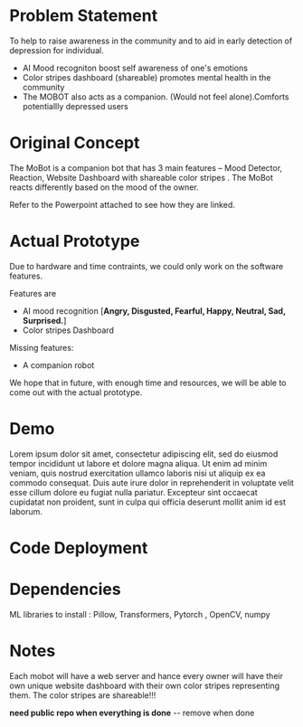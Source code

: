 # Problem Statement

To help to raise awareness in the community and to aid in early detection of depression for individual. 


- AI Mood recogniton boost self awareness of one's emotions
- Color stripes dashboard (shareable) promotes mental health in the community
- The MOBOT also acts as a companion. (Would not feel alone).Comforts potentiallly depressed users

# Original Concept

The MoBot is a companion bot that has 3 main features – Mood Detector, Reaction, Website Dashboard with shareable color stripes . The MoBot reacts differently based on the mood of the owner. 

Refer to the Powerpoint attached to see how they are linked.
    

# Actual Prototype 

Due to hardware and time contraints, we could only work on the software features. 

Features are 
- AI mood recognition [**Angry, Disgusted, Fearful, Happy, Neutral, Sad, Surprised.**]
- Color stripes Dashboard


Missing features:
- A companion robot 

We hope that in future, with enough time and resources, we will be able to come out with the actual prototype. 

# Demo 
Lorem ipsum dolor sit amet, consectetur adipiscing elit, sed do eiusmod tempor incididunt ut labore et dolore magna aliqua. Ut enim ad minim veniam, quis nostrud exercitation ullamco laboris nisi ut aliquip ex ea commodo consequat. Duis aute irure dolor in reprehenderit in voluptate velit esse cillum dolore eu fugiat nulla pariatur. Excepteur sint occaecat cupidatat non proident, sunt in culpa qui officia deserunt mollit anim id est laborum.

# Code Deployment 

# Dependencies
ML libraries to install : Pillow, Transformers, Pytorch , OpenCV, numpy



# Notes
Each mobot will have a web server and hance every owner will have their own unique website dashboard with their own color stripes representing them. The color stripes are shareable!!!




**need public repo when everything is done**   -- remove when done















































